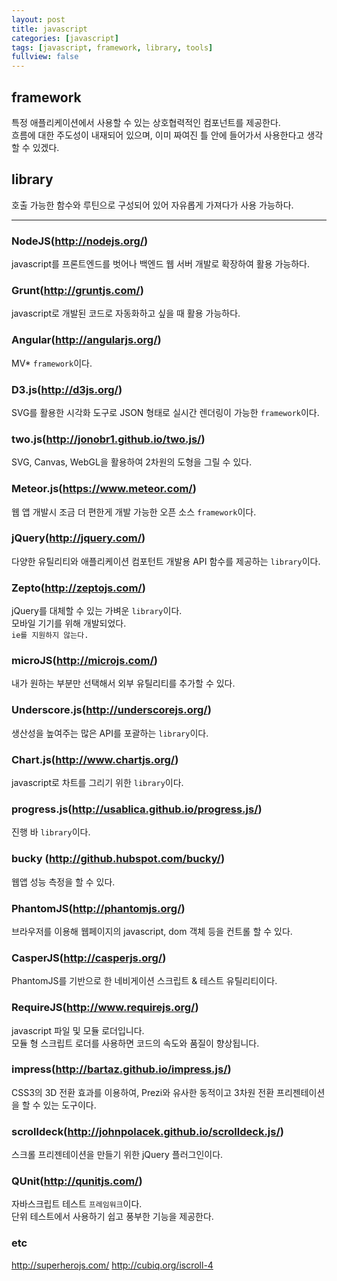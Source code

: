 ```yaml
---
layout: post
title: javascript
categories: [javascript]
tags: [javascript, framework, library, tools]
fullview: false
---
```


## framework  
특정 애플리케이션에서 사용할 수 있는 상호협력적인 컴포넌트를 제공한다.  
흐름에 대한 주도성이 내재되어 있으며, 이미 짜여진 틀 안에 들어가서 사용한다고 생각할 수 있겠다.  

## library  
호출 가능한 함수와 루틴으로 구성되어 있어 자유롭게 가져다가 사용 가능하다.  

---

### NodeJS(http://nodejs.org/)  
javascript를 프론트엔드를 벗어나 백엔드 웹 서버 개발로 확장하여 활용 가능하다.  

### Grunt(http://gruntjs.com/)  
javascript로 개발된 코드로 자동화하고 싶을 때 활용 가능하다.  

### Angular(http://angularjs.org/)  
MV* `framework`이다.  

### D3.js(http://d3js.org/)  
SVG를 활용한 시각화 도구로 JSON 형태로 실시간 렌더링이 가능한 `framework`이다.  

### two.js(http://jonobr1.github.io/two.js/)  
SVG, Canvas, WebGL을 활용하여 2차원의 도형을 그릴 수 있다.  

### Meteor.js(https://www.meteor.com/)  
웹 앱 개발시 조금 더 편한게 개발 가능한 오픈 소스 `framework`이다.  

### jQuery(http://jquery.com/)  
다양한 유틸리티와 애플리케이션 컴포턴트 개발용 API 함수를 제공하는 `library`이다.  

### Zepto(http://zeptojs.com/)  
jQuery를 대체할 수 있는 가벼운 `library`이다.  
모바일 기기를 위해 개발되었다.  
`ie를 지원하지 않는다.`  

### microJS(http://microjs.com/)  
내가 원하는 부분만 선택해서 외부 유틸리티를 추가할 수 있다.  

### Underscore.js(http://underscorejs.org/)  
생산성을 높여주는 많은 API를 포괄하는 `library`이다.  

### Chart.js(http://www.chartjs.org/)  
javascript로 차트를 그리기 위한 `library`이다.  

### progress.js(http://usablica.github.io/progress.js/)  
진행 바 `library`이다.  

### bucky (http://github.hubspot.com/bucky/)  
웹앱 성능 측정을 할 수 있다.  

### PhantomJS(http://phantomjs.org/)  
브라우저를 이용해 웹페이지의 javascript, dom 객체 등을 컨트롤 할 수 있다.  

### CasperJS(http://casperjs.org/)  
PhantomJS를 기반으로 한 네비게이션 스크립트 & 테스트 유틸리티이다.  

### RequireJS(http://www.requirejs.org/)  
javascript 파일 및 모듈 로더입니다.  
모듈 형 스크립트 로더를 사용하면 코드의 속도와 품질이 향상됩니다.  

### impress(http://bartaz.github.io/impress.js/)  
CSS3의 3D 전환 효과를 이용하여, Prezi와 유사한 동적이고 3차원 전환 프리젠테이션을 할 수 있는 도구이다.  

### scrolldeck(http://johnpolacek.github.io/scrolldeck.js/)  
스크롤 프리젠테이션을 만들기 위한 jQuery 플러그인이다.  

### QUnit(http://qunitjs.com/)  
자바스크립트 테스트 `프레임워크`이다.  
단위 테스트에서 사용하기 쉽고 풍부한 기능을 제공한다.  

### etc
http://superherojs.com/
http://cubiq.org/iscroll-4
